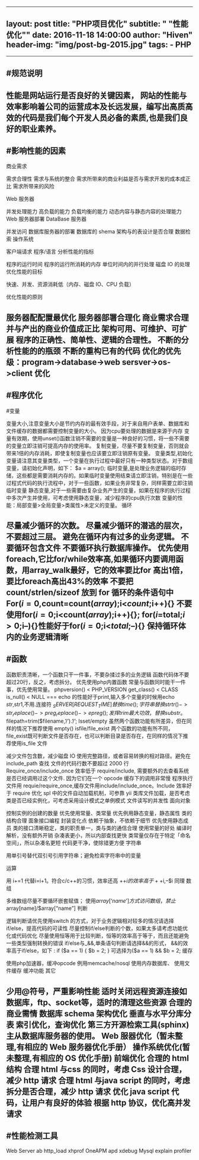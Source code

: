 
---
layout:     post
title:      "PHP项目优化"
subtitle:   " \"性能优化\""
date:       2016-11-18 14:00:00
author:     "Hiven"
header-img: "img/post-bg-2015.jpg"
tags:
    - PHP
---
---
#规范说明
---
性能是网站运行是否良好的关键因素， 网站的性能与效率影响着公司的运营成本及长远发展，编写出高质高效的代码是我们每个开发人员必备的素质,也是我们良好的职业素养。
---
#影响性能的因素
---
商业需求

需求合理性
需求与系统的整合
需求所带来的商业利益是否与需求开发的成本成正比
需求所带来的风险

Web 服务器

并发处理能力
高负载的能力
负载均衡的能力
动态内容与静态内容的处理能力
Web 服务器部署
DataBase 服务器

并发访问
数据库服务器的部署
数据库的 shema 架构与的表设计是否合理
数据检索
操作系统

客户端请求
程序/语言
分析性能的指标

程序的运行时间
程序的运行所消耗的内存
单位时间内的并行处理
磁盘 IO 的处理
优化性能的目标

快速、并发、资源消耗低（内存、磁盘 IO、CPU 负载）

优化性能的原则

服务器配配置最优化
服务器部署合理化
商业需求合理并与产出的商业价值成正比
架构可用、可维护、可扩展
程序的正确性、简单性、逻辑的合理性。
不断的分析性能的的瓶颈
不断的重构已有的代码
优化的优先级：program->database->web sersver->os->client
优化
---
#程序优化
---
#变量

变量大小,注意变量大小是节约内存的最有效手段，对于来自用户表单、数据库和文件缓存的数据都需要控制变量的大小。 因为cpu要处理的数据是来源于内存
变量有效期，使用unset()函数注销不需要的变量是一种良好的习惯，将一些不需要的变量立即注销可提高内存的使用率。
复制变量，尽量不要复制变量，否则就会带来1倍的内存消耗，即使复制变量也应该要立即注销原有变量。
变量类型,初始化变量请注意其变量类型，一个变量在执行过程中最好只有一种类型状态。对于数组变量，请初始化声明，如下： $a = array();
临时变量,是处理业务逻辑的临时存储，这些都是需要消耗内存的。如果临时变量使用结束请立即注销，特别是在一些过程式代码的执行流程中，对于一些函数，如果业务非常复杂，同样需要立即注销临时变量
静态变量,对于一些需要由复杂业务产生的变量，如果在程序的执行过程中多次产生并使用，可考虑使用静态变量，减少程序的cpu执行次数
变量的性能：局部变量>全局变量>类属性>未定义的变量。
循环

尽量减少循环的次数。
尽量减少循环的潜逃的层次，不要超过三层。
避免在循环内有过多的业务逻辑。
不要循环包含文件
不要循环执行数据库操作。
优先使用foreach,它比for/while效率高,如果循环内要调用函数，用array_walk最好，它的效率要比for 高出1倍，要比foreach高出43%的效率
不要把 count/strlen/sizeof 放到 for 循环的条件语句中 For($i=0,$count=count($array);$i<$count;$i++){} 不要使用for($i=0;$i<count($array);$i++){};
for($i=$total;$i>0;$i–){}性能好于for($i=0;$i<$total;$–){}
保持循环体内的业务逻辑清晰
---
#函数
---
函数职责清晰，一个函数只干一件事，不要杂揉过多的业务逻辑
函数代码体不要超过20行，反之，考虑拆分。
优先使用php内置函数
常量与函数同时能干一件事，优先使用常量。 phpversion() < PHP_VERSION get_class() < CLASS is_null() < NULL ===
echo 的性能好于print,输入多个变量的时候用echo $str,$str1,不用.连接符
$_SERVER[REQUEST_TIME]替换time();
字符串替换strtr()->str_replace()->preg_replace()->epreg();
发挥trim最大功效，替换substr。$filepath=trim($filename,’/’).’/’;
Isset/empty 虽然两个函数功能有所差异，但在同样的情况下推荐使用 empty()
isfile/file_exist 两个函数的功能有所不同，file_exist既可判断文件是否存在，也可以判断目录是否存在，在同样的情况下推荐使用is_file
文件

减少文件包含数，减少磁盘 IO
使用完整路径，或者容易转换的相对路径。避免在 include_path 查找
文件的代码行数不要超过 2000 行
Require_once/include_once 效率低于 require/include, 需要额外的去查看系统是否已经调用过这个文件. 因为它们在一个 opcode 缓存下的调用非常慢
程序执行文件用 requie/require_once,缓存文件用include/include_once。Include 效率好于 require
优化 spl 中的文件自动加载机制，可参靠 yii
类库文件加载，是否考虑类是否已经实例化，可考虑采用设计模式之单例模式
文件读写的并发性
面向对象

控制实例的创建的数量
优先使用常量、类常量
优先例用静态变量，静态属性
类的结构合理
面象接口编程
封装变化点
依赖于抽象，不依赖于细节
优先使用静态成员
类的接口清晰稳定，类的职责单一，类与类的通信合理
使用常量的好处 编译时解析，没有额外开销 杂凑表更小，所以内部查找更快 类常量仅存在于特定「命名空间」，所以杂凑名更短 代码更干净，使除错更方便
字符串

用单引号替代双引号引用字符串；避免检索字符串中的变量

运算

用 i+=1 代替i=i+1。符合c/c++的习惯，效率还高
++$i 的效率高于++$i,–$i 同理
数组

多维数组尽量不要循环嵌套赋值；
使用$array[‘name’]方式访问数组，禁止$array[name]/$array[“name”]
判断

逻辑判断请优先使用switch 的方式，对于业务逻辑相对较多的情况请选择if/else，提高代码的可读性
尽量控制if/else判断的个数，如果太多请考虑功能优化或代码优化
尽量使用恒等用于比较判断，恒等的效率高于等于，而且还能避免一些类型强制转换的错误
if/else与_&&,单条语句判断请选择&&的形式， &&的效率高于if/else，如下 : if ($a == 1) { $b = 2; } 可选择为($a == 1) && $b = 2;
缓存

使用php加速器，缓冲opcode
例用memcache/nosql
使用内存数据库、
使用文件缓存
缓冲功能
其它

少用@符号，严重影响性能
适时关闭远程资源连接如数据库，ftp、socket等，适时的清理这些资源
合理的商业需情
数据库 schema 架构优化
垂直与水平分库分表
索引优化，查询优化
第三方开源检索工具(sphinx)
主从数据库服务器的使用。
Web 服器优化（暂未整理,有相应的 Web 服务器优化手册）
操作系统优化(暂未整理,有相应的 OS 优化手册)
前端优化
合理的 html 结构
合理 html 与css 的同时，考虑 Css 设计合理，减少 http 请求
合理 html 与java script 的同时，考虑拆分是否合理，减少 http 请求
优化 java script 代码，让用户有良好的体验
根据 http 协议，优化高并发请求
---
#性能检测工具
---
Web Server
ab
http_load
xhprof
OneAPM
apd
xdebug
Mysql
explain
profiler
